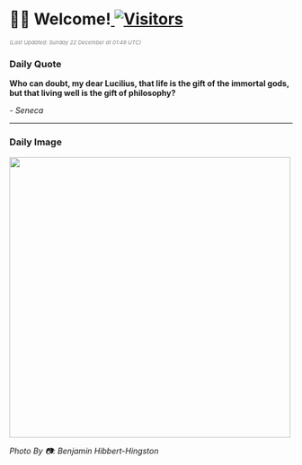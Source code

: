 <h1>👋🏽 Welcome!<a href="https://github.com/OmitNomis/"> <img src="https://visitor-badge.laobi.icu/badge?page_id=OmitNomis" alt="Visitors"></a></h1>

<i><p style="font-size: 0.6rem; color:gray">(Last Updated: Sunday 22 December at 01:49 UTC)</p></i>

<h3> Daily Quote </h3>
<b><p>Who can doubt, my dear Lucilius, that life is the gift of the immortal gods, but that living well is the gift of philosophy?</p></b>
<i><caption style="font-size: 0.8rem; color:gray;">- Seneca</caption></i>


<hr>

<h3>Daily Image</h3>
<a href="https://images.unsplash.com/photo-1732281152109-6a50af1dfc1f?crop=entropy&cs=srgb&fm=jpg&ixid=M3w2MjM3MzF8MHwxfHJhbmRvbXx8fHx8fHx8fDE3MzQ4MzIxNDF8&ixlib=rb-4.0.3&q=85" target="_blank"><img style="height:500px;" src=https://images.unsplash.com/photo-1732281152109-6a50af1dfc1f?crop=entropy&cs=srgb&fm=jpg&ixid=M3w2MjM3MzF8MHwxfHJhbmRvbXx8fHx8fHx8fDE3MzQ4MzIxNDF8&ixlib=rb-4.0.3&q=85"/></a>

<i><caption style="font-size: 0.8rem; color:gray;"> Photo By 📷: Benjamin Hibbert-Hingston</caption></i>
